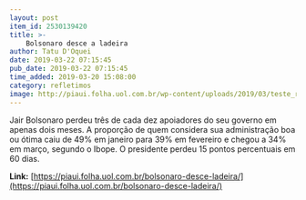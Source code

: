 ```yaml
---
layout: post
item_id: 2530139420
title: >-
    Bolsonaro desce a ladeira
author: Tatu D'Oquei
date: 2019-03-22 07:15:45
pub_date: 2019-03-22 07:15:45
time_added: 2019-03-20 15:08:00
category: refletimos
image: http://piaui.folha.uol.com.br/wp-content/uploads/2019/03/teste_redes_2003.jpg
---
```


Jair Bolsonaro perdeu três de cada dez apoiadores do seu governo em apenas dois meses. A proporção de quem considera sua administração boa ou ótima caiu de 49% em janeiro para 39% em fevereiro e chegou a 34% em março, segundo o Ibope. O presidente perdeu 15 pontos percentuais em 60 dias.

**Link:** [https://piaui.folha.uol.com.br/bolsonaro-desce-ladeira/](https://piaui.folha.uol.com.br/bolsonaro-desce-ladeira/)

